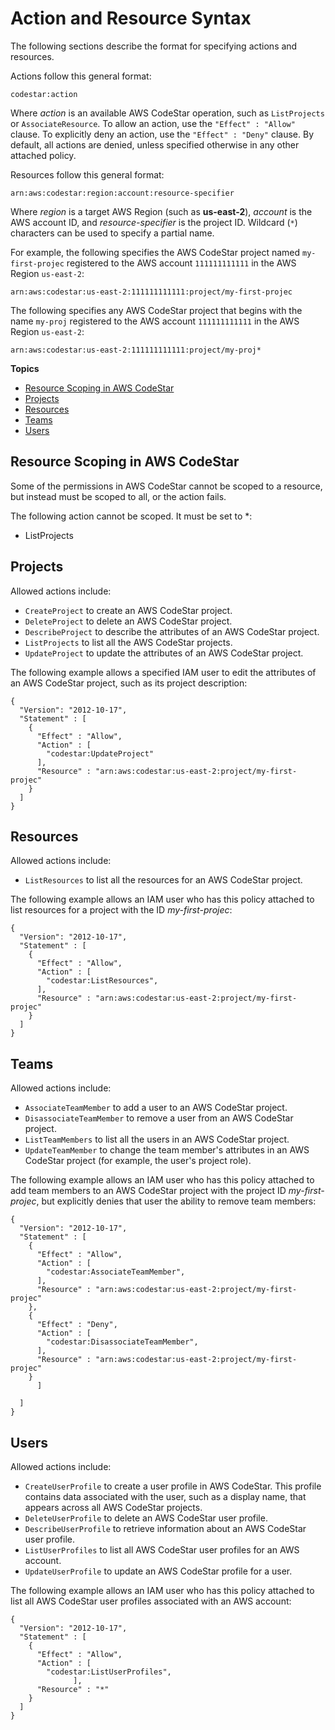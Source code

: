 # Action and Resource Syntax<a name="access-permissions-syntax"></a>

The following sections describe the format for specifying actions and resources\.

Actions follow this general format:

```
codestar:action
```

Where *action* is an available AWS CodeStar operation, such as `ListProjects` or `AssociateResource`\. To allow an action, use the `"Effect" : "Allow"` clause\. To explicitly deny an action, use the `"Effect" : "Deny"` clause\. By default, all actions are denied, unless specified otherwise in any other attached policy\. 

Resources follow this general format:

```
arn:aws:codestar:region:account:resource-specifier
```

Where *region* is a target AWS Region \(such as **us\-east\-2**\), *account* is the AWS account ID, and *resource\-specifier* is the project ID\. Wildcard \(`*`\) characters can be used to specify a partial name\.

For example, the following specifies the AWS CodeStar project named `my-first-projec` registered to the AWS account `111111111111` in the AWS Region `us-east-2`:

```
arn:aws:codestar:us-east-2:111111111111:project/my-first-projec
```

The following specifies any AWS CodeStar project that begins with the name `my-proj` registered to the AWS account `111111111111` in the AWS Region `us-east-2`:

```
arn:aws:codestar:us-east-2:111111111111:project/my-proj*
```

**Topics**
+ [Resource Scoping in AWS CodeStar](#access-permissions-resource-scoping)
+ [Projects](#access-permissions-syntax-projects)
+ [Resources](#access-permissions-syntax-resources)
+ [Teams](#access-permissions-syntax-teams)
+ [Users](#access-permissions-syntax-users)

## Resource Scoping in AWS CodeStar<a name="access-permissions-resource-scoping"></a>

Some of the permissions in AWS CodeStar cannot be scoped to a resource, but instead must be scoped to all, or the action fails\. 

The following action cannot be scoped\. It must be set to \*:
+ ListProjects

## Projects<a name="access-permissions-syntax-projects"></a>

Allowed actions include: 
+ `CreateProject` to create an AWS CodeStar project\. 
+ `DeleteProject` to delete an AWS CodeStar project\.
+ `DescribeProject` to describe the attributes of an AWS CodeStar project\.
+ `ListProjects` to list all the AWS CodeStar projects\. 
+ `UpdateProject` to update the attributes of an AWS CodeStar project\.

The following example allows a specified IAM user to edit the attributes of an AWS CodeStar project, such as its project description:

```
{
  "Version": "2012-10-17",
  "Statement" : [
    {
      "Effect" : "Allow",
      "Action" : [
        "codestar:UpdateProject"
      ],
      "Resource" : "arn:aws:codestar:us-east-2:project/my-first-projec"
    }
  ]
}
```

## Resources<a name="access-permissions-syntax-resources"></a>

Allowed actions include:
+ `ListResources` to list all the resources for an AWS CodeStar project\.

The following example allows an IAM user who has this policy attached to list resources for a project with the ID *my\-first\-projec*:

```
{
  "Version": "2012-10-17",
  "Statement" : [
    {
      "Effect" : "Allow",
      "Action" : [
        "codestar:ListResources",
      ],
      "Resource" : "arn:aws:codestar:us-east-2:project/my-first-projec"
    }
  ]
}
```

## Teams<a name="access-permissions-syntax-teams"></a>

Allowed actions include:
+ `AssociateTeamMember` to add a user to an AWS CodeStar project\.
+ `DisassociateTeamMember` to remove a user from an AWS CodeStar project\.
+ `ListTeamMembers` to list all the users in an AWS CodeStar project\.
+ `UpdateTeamMember` to change the team member's attributes in an AWS CodeStar project \(for example, the user's project role\)\. 

The following example allows an IAM user who has this policy attached to add team members to an AWS CodeStar project with the project ID *my\-first\-projec*, but explicitly denies that user the ability to remove team members:

```
{
  "Version": "2012-10-17",
  "Statement" : [
    {
      "Effect" : "Allow",
      "Action" : [
        "codestar:AssociateTeamMember",
      ],
      "Resource" : "arn:aws:codestar:us-east-2:project/my-first-projec"
    },
    {
      "Effect" : "Deny",
      "Action" : [
        "codestar:DisassociateTeamMember",
      ],
      "Resource" : "arn:aws:codestar:us-east-2:project/my-first-projec"
    }
      ]
    
  ]
}
```

## Users<a name="access-permissions-syntax-users"></a>

Allowed actions include:
+ `CreateUserProfile` to create a user profile in AWS CodeStar\. This profile contains data associated with the user, such as a display name, that appears across all AWS CodeStar projects\.
+ `DeleteUserProfile` to delete an AWS CodeStar user profile\.
+ `DescribeUserProfile` to retrieve information about an AWS CodeStar user profile\.
+ `ListUserProfiles` to list all AWS CodeStar user profiles for an AWS account\.
+ `UpdateUserProfile` to update an AWS CodeStar profile for a user\.

The following example allows an IAM user who has this policy attached to list all AWS CodeStar user profiles associated with an AWS account:

```
{
  "Version": "2012-10-17",
  "Statement" : [
    {
      "Effect" : "Allow",
      "Action" : [
        "codestar:ListUserProfiles",
              ],
      "Resource" : "*"
    }
  ]
}
```